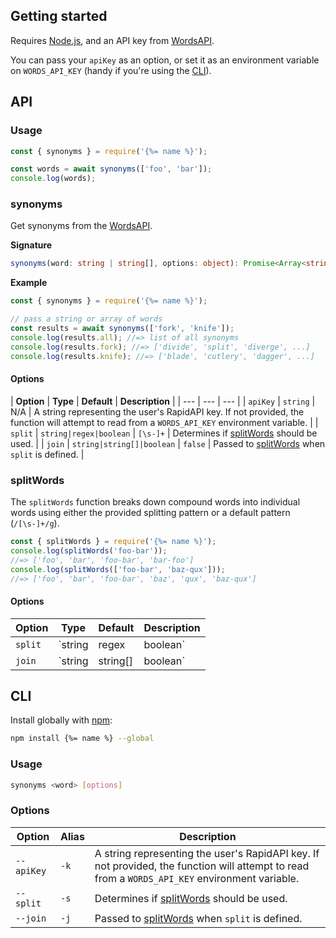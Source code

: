 ## Getting started

Requires [Node.js](http://nodejs.org/), and an API key from [WordsAPI](https://www.wordsapi.com/).

You can pass your `apiKey` as an option, or set it as an environment variable on `WORDS_API_KEY` (handy if you're using the [CLI](#cli)).

## API

### Usage

```js
const { synonyms } = require('{%= name %}');

const words = await synonyms(['foo', 'bar']);
console.log(words);
```

### synonyms

Get synonyms from the [WordsAPI](https://www.wordsapi.com/).

**Signature**

```ts
synonyms(word: string | string[], options: object): Promise<Array<string>>
```

**Example**

```js
const { synonyms } = require('{%= name %}');

// pass a string or array of words
const results = await synonyms(['fork', 'knife']);
console.log(results.all); //=> list of all synonyms
console.log(results.fork); //=> ['divide', 'split', 'diverge', ...]
console.log(results.knife); //=> ['blade', 'cutlery', 'dagger', ...]
```

#### Options

| **Option** | **Type** | **Default** | **Description** |
| --- | --- | --- |
| `apiKey` | `string` | N/A | A string representing the user's RapidAPI key. If not provided, the function will attempt to read from a `WORDS_API_KEY` environment variable. |
| `split` | `string|regex|boolean` | `[\s-]+` | Determines if [splitWords](#splitWords) should be used. |
| `join` | `string|string[]|boolean` | `false` | Passed to [splitWords](#splitWords) when `split` is defined. |


### splitWords

The `splitWords` function breaks down compound words into individual words using either the provided splitting pattern or a default pattern (`/[\s-]+/g`).

```js
const { splitWords } = require('{%= name %}');
console.log(splitWords('foo-bar'));
//=> ['foo', 'bar', 'foo-bar', 'bar-foo']
console.log(splitWords(['foo-bar', 'baz-qux']));
//=> ['foo', 'bar', 'foo-bar', 'baz', 'qux', 'baz-qux']
```

#### Options

| **Option** | **Type** | **Default** | **Description** |
| --- | --- | --- | --- |
| `split` | `string|regex|boolean` | `[\s-]+`| A string or regex to use for splitting words. |
| `join` | `string|string[]|boolean` | `false` | A string to re-join the expanded words. For example, given `join: ''`, `foo-bar` will return `foobar`. This is useful when trying to get synonyms for compound or hyphenated words |

## CLI

Install globally with [npm](https://www.npmjs.com/):

```sh
npm install {%= name %} --global
```

### Usage

```sh
synonyms <word> [options]
```

### Options

| **Option** | **Alias** | **Description** |
| --- | --- | --- |
| `--apiKey` | `-k` | A string representing the user's RapidAPI key. If not provided, the function will attempt to read from a `WORDS_API_KEY` environment variable. |
| `--split` | `-s` | Determines if [splitWords](#splitWords) should be used. |
| `--join` | `-j` | Passed to [splitWords](#splitWords) when `split` is defined. |
